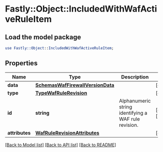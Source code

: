 # Fastly::Object::IncludedWithWafActiveRuleItem

## Load the model package
```perl
use Fastly::Object::IncludedWithWafActiveRuleItem;
```

## Properties
Name | Type | Description | Notes
------------ | ------------- | ------------- | -------------
**data** | [**SchemasWafFirewallVersionData**](SchemasWafFirewallVersionData.md) |  | [optional] 
**type** | [**TypeWafRuleRevision**](TypeWafRuleRevision.md) |  | [optional] 
**id** | **string** | Alphanumeric string identifying a WAF rule revision. | [optional] [readonly] 
**attributes** | [**WafRuleRevisionAttributes**](WafRuleRevisionAttributes.md) |  | [optional] 

[[Back to Model list]](../README.md#documentation-for-models) [[Back to API list]](../README.md#documentation-for-api-endpoints) [[Back to README]](../README.md)



